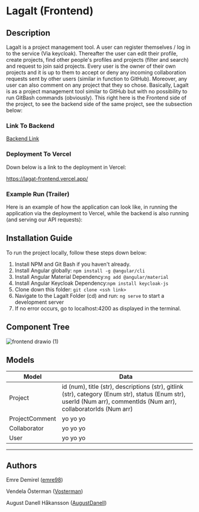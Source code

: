 # Lagalt (Frontend)
## Description
Lagalt is a project management tool. A user can register themselves / log in to the service (Via keycloak). Thereafter the user can edit their profile, create projects, find other people's profiles and projects (filter and search) and request to join said projects. Every user is the owner of their own projects and it is up to them to accept or deny any incoming collaboration requests sent by other users (similar in function to GitHub). Moreover, any user can also comment on any project that they so chose. Basically, Lagalt is as a project management tool similar to GitHub but with no possibility to run GitBash commands (obviously). This right here is the Frontend side of the project, to see the backend side of the same project, see the subsection below:

### Link To Backend
[Backend Link](https://github.com/98emre/Lagalt-Backend)

### Deployment To Vercel
Down below is a link to the deployment in Vercel:

https://lagat-frontend.vercel.app/

### Example Run (Trailer) 
Here is an example of how the application can look like, in running the application via the deployment to Vercel, while the backend is also running (and serving our API requests):

## Installation Guide
To run the project locally, follow these steps down below:
1. Install NPM and Git Bash if you haven't already.
2. Install Angular globally: ```npm install -g @angular/cli```
3. Install Angular Material Dependency:```ng add @angular/material```
4. Install Angular Keycloak Dependency:```npm install keycloak-js```
5. Clone down this folder: ```git clone <ssh link>```
6. Navigate to the Lagalt Folder (cd) and run: ```ng serve```  to start a development server 
7. If no error occurs, go to localhost:4200 as displayed in the terminal. 

## Component Tree
![frontend drawio (1)](https://github.com/AugustDanell/Lagalt-Frontend/assets/70810124/e4321abb-ce68-4fb9-91a5-469f38260564)


## Models
|Model | Data |
|------|---------|
|Project| id (num), title (str), descriptions (str), gitlink (str), category (Enum str), status (Enum str), userId (Num arr), commentIds (Num arr), collaboratorIds (Num arr)|
|ProjectComment| yo yo yo|
|Collaborator| yo yo yo|
|User| yo yo yo|
--------------------
## Authors
Emre Demirel ([emre98](https://github.com/98emre))

Vendela Österman ([Vosterman](https://github.com/Vendelaosterman))

August Danell Håkansson ([AugustDanell](https://github.com/AugustDanell))
